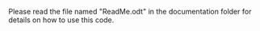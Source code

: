 Please read the file named "ReadMe.odt" in the documentation folder for details on how to use this code.
